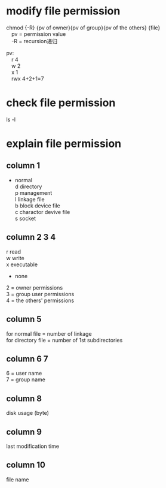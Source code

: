 # modify file permission
chmod {-R} {pv of owner}{pv of group}{pv of the others} {file}  
&emsp;pv = permission value  
&emsp;-R = recursion递归  
  
pv:  
&emsp;r 4  
&emsp;w 2  
&emsp;x 1  
&emsp;rwx 4+2+1=7  
# check file permission
ls -l  
# explain file permission
## column 1
- normal  
d directory  
p management  
l linkage file  
b block device file  
c charactor devive file  
s socket  
## column 2 3 4
r read  
w write  
x executable  
- none  
  
2 = owner permissions  
3 = group user permissions  
4 = the others' permissions  
## column 5
for normal file = number of linkage  
for directory file = number of 1st subdirectories  
## column 6 7 
6 = user name  
7 = group name  
## column 8
disk usage (byte)  
## column 9
last modification time  
## column 10
file name  



